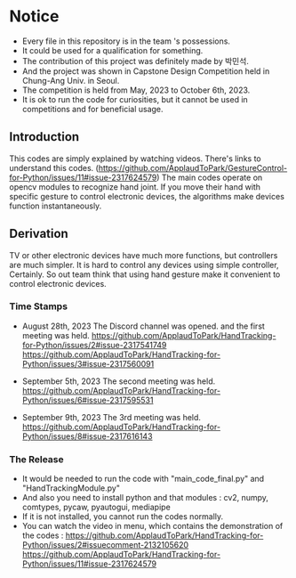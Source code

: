 # Notice
- Every file in this repository is in the team <Fancy Child>'s possessions.
- It could be used for a qualification for something.
- The contribution of this project was definitely made by 박민석.
- And the project was shown in Capstone Design Competition held in Chung-Ang Univ. in Seoul.
- The competition is held from May, 2023 to October 6th, 2023.
- It is ok to run the code for curiosities, but it cannot be used in competitions and for beneficial usage.

## Introduction
This codes are simply explained by watching videos. There's links to understand this codes. (https://github.com/ApplaudToPark/GestureControl-for-Python/issues/11#issue-2317624579)
The main codes operate on opencv modules to recognize hand joint. If you move their hand with specific gesture to control electronic devices, the algorithms make devices function instantaneously.

## Derivation
TV or other electronic devices have much more functions, but controllers are much simpler. It is hard to control any devices using simple controller, Certainly. So out team think that using hand gesture make it convenient to control electronic devices.


### Time Stamps
- August 28th, 2023    The Discord channel was opened. and the first meeting was held.
  https://github.com/ApplaudToPark/HandTracking-for-Python/issues/2#issue-2317541749
  https://github.com/ApplaudToPark/HandTracking-for-Python/issues/3#issue-2317560091
  
- September 5th, 2023  The second meeting was held.
  https://github.com/ApplaudToPark/HandTracking-for-Python/issues/6#issue-2317595531
  
- September 9th, 2023  The 3rd meeting was held.
  https://github.com/ApplaudToPark/HandTracking-for-Python/issues/8#issue-2317616143


### The Release
- It would be needed to run the code with "main_code_final.py" and "HandTrackingModule.py"
- And also you need to install python and that modules :
  cv2, numpy, comtypes, pycaw, pyautogui, mediapipe
- If it is not installed, you cannot run the codes normally.
- You can watch the video in <issue> menu, which contains the demonstration of the codes :
  https://github.com/ApplaudToPark/HandTracking-for-Python/issues/2#issuecomment-2132105620
  https://github.com/ApplaudToPark/HandTracking-for-Python/issues/11#issue-2317624579
  
